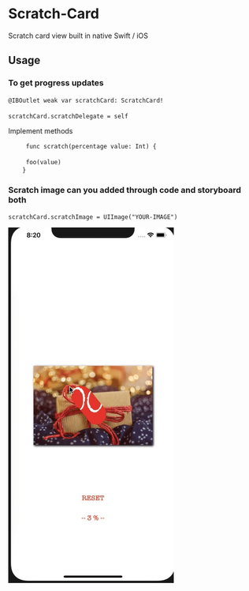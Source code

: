 # Scratch-Card

Scratch card view built in native Swift / iOS

## Usage

### To get progress updates  

```
@IBOutlet weak var scratchCard: ScratchCard!

scratchCard.scratchDelegate = self 

```

Implement methods

``` extension ViewController:ScratchDelegate {
     func scratch(percentage value: Int) {
    
     foo(value)
    }
```
### Scratch image can you added through code  and storyboard both

```
scratchCard.scratchImage = UIImage("YOUR-IMAGE")
```


![](https://github.com/bhavin250495/Scratch-Card/blob/master/video.gif)
